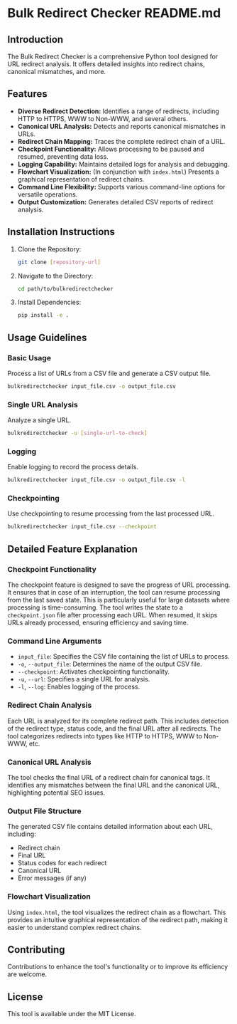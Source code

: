 # Bulk Redirect Checker README.md

## Introduction
The Bulk Redirect Checker is a comprehensive Python tool designed for URL redirect analysis. It offers detailed insights into redirect chains, canonical mismatches, and more.

## Features

- **Diverse Redirect Detection:** Identifies a range of redirects, including HTTP to HTTPS, WWW to Non-WWW, and several others.
- **Canonical URL Analysis:** Detects and reports canonical mismatches in URLs.
- **Redirect Chain Mapping:** Traces the complete redirect chain of a URL.
- **Checkpoint Functionality:** Allows processing to be paused and resumed, preventing data loss.
- **Logging Capability:** Maintains detailed logs for analysis and debugging.
- **Flowchart Visualization:** (In conjunction with `index.html`) Presents a graphical representation of redirect chains.
- **Command Line Flexibility:** Supports various command-line options for versatile operations.
- **Output Customization:** Generates detailed CSV reports of redirect analysis.

## Installation Instructions

1. Clone the Repository:
   ```bash
   git clone [repository-url]
   ```
2. Navigate to the Directory:
   ```bash
   cd path/to/bulkredirectchecker
   ```
3. Install Dependencies:
   ```bash
   pip install -e .
   ```

## Usage Guidelines

### Basic Usage
Process a list of URLs from a CSV file and generate a CSV output file.
```bash
bulkredirectchecker input_file.csv -o output_file.csv
```

### Single URL Analysis
Analyze a single URL.
```bash
bulkredirectchecker -u [single-url-to-check]
```

### Logging
Enable logging to record the process details.
```bash
bulkredirectchecker input_file.csv -o output_file.csv -l
```

### Checkpointing
Use checkpointing to resume processing from the last processed URL.
```bash
bulkredirectchecker input_file.csv --checkpoint
```

## Detailed Feature Explanation

### Checkpoint Functionality
The checkpoint feature is designed to save the progress of URL processing. It ensures that in case of an interruption, the tool can resume processing from the last saved state. This is particularly useful for large datasets where processing is time-consuming. The tool writes the state to a `checkpoint.json` file after processing each URL. When resumed, it skips URLs already processed, ensuring efficiency and saving time.

### Command Line Arguments
- `input_file`: Specifies the CSV file containing the list of URLs to process.
- `-o`, `--output_file`: Determines the name of the output CSV file.
- `--checkpoint`: Activates checkpointing functionality.
- `-u`, `--url`: Specifies a single URL for analysis.
- `-l`, `--log`: Enables logging of the process.

### Redirect Chain Analysis
Each URL is analyzed for its complete redirect path. This includes detection of the redirect type, status code, and the final URL after all redirects. The tool categorizes redirects into types like HTTP to HTTPS, WWW to Non-WWW, etc.

### Canonical URL Analysis
The tool checks the final URL of a redirect chain for canonical tags. It identifies any mismatches between the final URL and the canonical URL, highlighting potential SEO issues.

### Output File Structure
The generated CSV file contains detailed information about each URL, including:
- Redirect chain
- Final URL
- Status codes for each redirect
- Canonical URL
- Error messages (if any)

### Flowchart Visualization
Using `index.html`, the tool visualizes the redirect chain as a flowchart. This provides an intuitive graphical representation of the redirect path, making it easier to understand complex redirect chains.

## Contributing
Contributions to enhance the tool's functionality or to improve its efficiency are welcome.

## License
This tool is available under the MIT License.